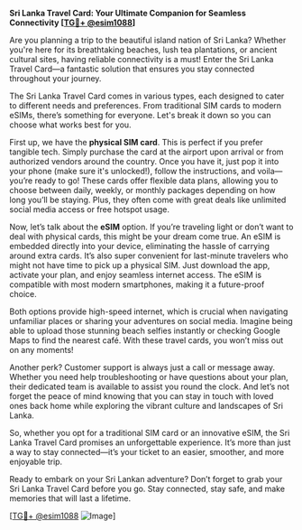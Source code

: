 **Sri Lanka Travel Card: Your Ultimate Companion for Seamless Connectivity [[TG💪+ @esim1088](https://t.me/s/esim1088)]**

Are you planning a trip to the beautiful island nation of Sri Lanka? Whether you're here for its breathtaking beaches, lush tea plantations, or ancient cultural sites, having reliable connectivity is a must! Enter the Sri Lanka Travel Card—a fantastic solution that ensures you stay connected throughout your journey.

The Sri Lanka Travel Card comes in various types, each designed to cater to different needs and preferences. From traditional SIM cards to modern eSIMs, there’s something for everyone. Let's break it down so you can choose what works best for you.

First up, we have the **physical SIM card**. This is perfect if you prefer tangible tech. Simply purchase the card at the airport upon arrival or from authorized vendors around the country. Once you have it, just pop it into your phone (make sure it's unlocked!), follow the instructions, and voila—you’re ready to go! These cards offer flexible data plans, allowing you to choose between daily, weekly, or monthly packages depending on how long you’ll be staying. Plus, they often come with great deals like unlimited social media access or free hotspot usage.

Now, let’s talk about the **eSIM** option. If you’re traveling light or don’t want to deal with physical cards, this might be your dream come true. An eSIM is embedded directly into your device, eliminating the hassle of carrying around extra cards. It’s also super convenient for last-minute travelers who might not have time to pick up a physical SIM. Just download the app, activate your plan, and enjoy seamless internet access. The eSIM is compatible with most modern smartphones, making it a future-proof choice.

Both options provide high-speed internet, which is crucial when navigating unfamiliar places or sharing your adventures on social media. Imagine being able to upload those stunning beach selfies instantly or checking Google Maps to find the nearest café. With these travel cards, you won’t miss out on any moments!

Another perk? Customer support is always just a call or message away. Whether you need help troubleshooting or have questions about your plan, their dedicated team is available to assist you round the clock. And let’s not forget the peace of mind knowing that you can stay in touch with loved ones back home while exploring the vibrant culture and landscapes of Sri Lanka.

So, whether you opt for a traditional SIM card or an innovative eSIM, the Sri Lanka Travel Card promises an unforgettable experience. It’s more than just a way to stay connected—it’s your ticket to an easier, smoother, and more enjoyable trip.

Ready to embark on your Sri Lankan adventure? Don’t forget to grab your Sri Lanka Travel Card before you go. Stay connected, stay safe, and make memories that will last a lifetime.

[[TG💪+ @esim1088](https://t.me/s/esim1088) ![Image](https://i.postimg.cc/Y0z9fWf4/image.png)]